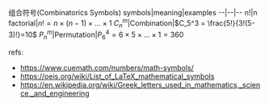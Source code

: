 组合符号(Combinatorics Symbols)
symbols|meaning|examples
--|--|--
n!|n factorial|$n!=n\times(n-1)\times ... \times 1$
$C_n^m$|Combination|$C_5^3 = \frac{5!}{3!(5-3)!}=10$
$P_n^m$|Permutation|$P_6^4 = 6 \times 5 \times ... \times 1 =360$




refs:

- https://www.cuemath.com/numbers/math-symbols/
- https://oeis.org/wiki/List_of_LaTeX_mathematical_symbols
- https://en.wikipedia.org/wiki/Greek_letters_used_in_mathematics,_science,_and_engineering